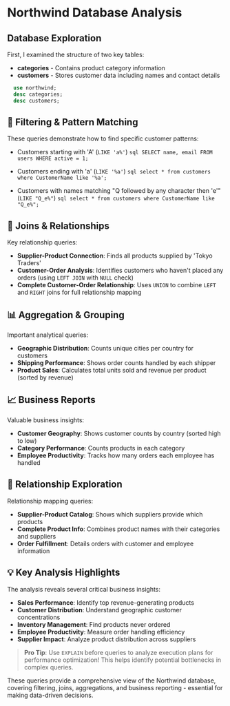 # Northwind Database Analysis

## Database Exploration
First, I examined the structure of two key tables:
- **categories** - Contains product category information
- **customers** - Stores customer data including names and contact details
```sql
  use northwind;
  desc categories;
  desc customers;
```

## 🔎 Filtering & Pattern Matching
These queries demonstrate how to find specific customer patterns:
- Customers starting with 'A' (`LIKE 'a%'`)
```sql SELECT name, email FROM users WHERE active = 1;  ```

- Customers ending with 'a' (`LIKE '%a'`)
```sql select * from customers where CustomerName like '%a'; ```

- Customers with names matching "Q followed by any character then 'e'" (`LIKE "Q_e%"`)
```sql select * from customers where CustomerName like "Q_e%";  ```

## 🤝 Joins & Relationships
Key relationship queries:
- **Supplier-Product Connection**: Finds all products supplied by 'Tokyo Traders'
- **Customer-Order Analysis**: Identifies customers who haven't placed any orders (using `LEFT JOIN` with `NULL` check)
- **Complete Customer-Order Relationship**: Uses `UNION` to combine `LEFT` and `RIGHT` joins for full relationship mapping

## 📊 Aggregation & Grouping
Important analytical queries:
- **Geographic Distribution**: Counts unique cities per country for customers
- **Shipping Performance**: Shows order counts handled by each shipper
- **Product Sales**: Calculates total units sold and revenue per product (sorted by revenue)

## 📈 Business Reports
Valuable business insights:
- **Customer Geography**: Shows customer counts by country (sorted high to low)
- **Category Performance**: Counts products in each category
- **Employee Productivity**: Tracks how many orders each employee has handled

## 🔗 Relationship Exploration
Relationship mapping queries:
- **Supplier-Product Catalog**: Shows which suppliers provide which products
- **Complete Product Info**: Combines product names with their categories and suppliers
- **Order Fulfillment**: Details orders with customer and employee information

## 💡 Key Analysis Highlights
The analysis reveals several critical business insights:
- **Sales Performance**: Identify top revenue-generating products
- **Customer Distribution**: Understand geographic customer concentrations
- **Inventory Management**: Find products never ordered
- **Employee Productivity**: Measure order handling efficiency
- **Supplier Impact**: Analyze product distribution across suppliers

> **Pro Tip**: Use `EXPLAIN` before queries to analyze execution plans for performance optimization! This helps identify potential bottlenecks in complex queries.

These queries provide a comprehensive view of the Northwind database, covering filtering, joins, aggregations, and business reporting - essential for making data-driven decisions.
